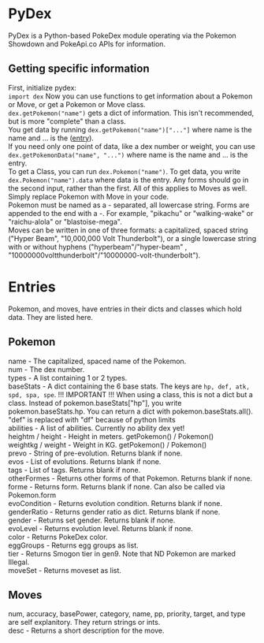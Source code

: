 # PyDex
PyDex is a Python-based PokeDex module operating via the Pokemon Showdown and PokeApi.co APIs for information.
## Getting specific information
First, initialize pydex:\
`import dex`
Now you can use functions to get information about a Pokemon or Move, or get a Pokemon or Move class.\
`dex.getPokemon("name")` gets a dict of information. This isn't recommended, but is more "complete" than a class.\
You get data by running `dex.getPokemon("name")["..."]` where name is the name and ... is the ([entry](#Entries)).\
If you need only one point of data, like a dex number or weight, you can use `dex.getPokemonData("name", "...")` where name is the name and ... is the entry.\
To get a Class, you can run `dex.Pokemon("name")`. To get data, you write `dex.Pokemon("name").data` where data is the entry. Any forms should go in the second input, rather than the first.
All of this applies to Moves as well. Simply replace Pokemon with Move in your code.\
Pokemon must be named as a - separated, all lowercase string. Forms are appended to the end with a -. For example, "pikachu" or "walking-wake" or "raichu-alola" or "blastoise-mega".\
Moves can be written in one of three formats: a capitalized, spaced string ("Hyper Beam", "10,000,000 Volt Thunderbolt"), or a single lowercase string with or without hyphens ("hyperbeam"/"hyper-beam"
, "10000000voltthunderbolt"/"10000000-volt-thunderbolt").
# Entries
Pokemon, and moves, have entries in their dicts and classes which hold data. They are listed here. 
## Pokemon
name - The capitalized, spaced name of the Pokemon.\
num - The dex number.\
types - A list containing 1 or 2 types.\
baseStats - A dict containing the 6 base stats. The keys are `hp, def, atk, spd, spa, spe`. \!!! IMPORTANT !!! When using a class, this is not a dict but a class. Instead of pokemon.baseStats["hp"], you write pokemon.baseStats.hp. You can return a dict with pokemon.baseStats.all(). "def" is replaced with "df" because of python limits\
abilities - A list of abilities. Currently no ability dex yet!\
heightm / height - Height in meters. getPokemon() / Pokemon()\
weightkg / weight - Weight in KG. getPokemon() / Pokemon()\
prevo - String of pre-evolution. Returns blank if none.\
evos - List of evolutions. Returns blank if none.\
tags - List of tags. Returns blank if none.\
otherFormes - Returns other forms of that Pokemon. Returns blank if none.\
forme - Returns form. Returns blank if none. Can also be called via Pokemon.form\
evoCondition - Returns evolution condition. Returns blank if none.\
genderRatio - Returns gender ratio as dict. Returns blank if none.\
gender - Returns set gender. Returns blank if none.\
evoLevel - Returns evolution level. Returns blank if none.\
color - Returns PokeDex color.\
eggGroups - Returns egg groups as list.\
tier - Returns Smogon tier in gen9. Note that ND Pokemon are marked Illegal.\
moveSet - Returns moveset as list.
## Moves
num, accuracy, basePower, category, name, pp, priority, target, and type are self explanitory. They return strings or ints.\
desc - Returns a short description for the move.

